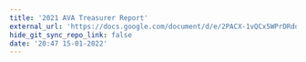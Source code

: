 ```yaml
---
title: '2021 AVA Treasurer Report'
external_url: 'https://docs.google.com/document/d/e/2PACX-1vQCx5WPrDRdoNQF4rRU44DniD8WENGHF2fSP5caYONgGq4ubKg-yKyFjK2GAXOlbeMSqzda3Lup4r9j/pub'
hide_git_sync_repo_link: false
date: '20:47 15-01-2022'
---
```



